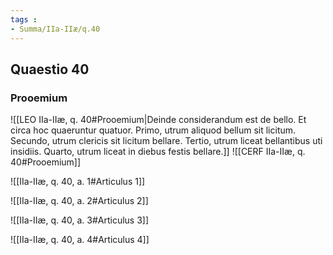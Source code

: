 ```yaml
---
tags : 
- Summa/IIa-IIæ/q.40
---
```


## Quaestio 40

### Prooemium

![[LEO IIa-IIæ, q. 40#Prooemium|Deinde considerandum est de bello. Et circa hoc quaeruntur quatuor. Primo, utrum aliquod bellum sit licitum. Secundo, utrum clericis sit licitum bellare. Tertio, utrum liceat bellantibus uti insidiis. Quarto, utrum liceat in diebus festis bellare.]]
![[CERF IIa-IIæ, q. 40#Prooemium]]

![[IIa-IIæ, q. 40, a. 1#Articulus 1]]

![[IIa-IIæ, q. 40, a. 2#Articulus 2]]

![[IIa-IIæ, q. 40, a. 3#Articulus 3]]

![[IIa-IIæ, q. 40, a. 4#Articulus 4]]

